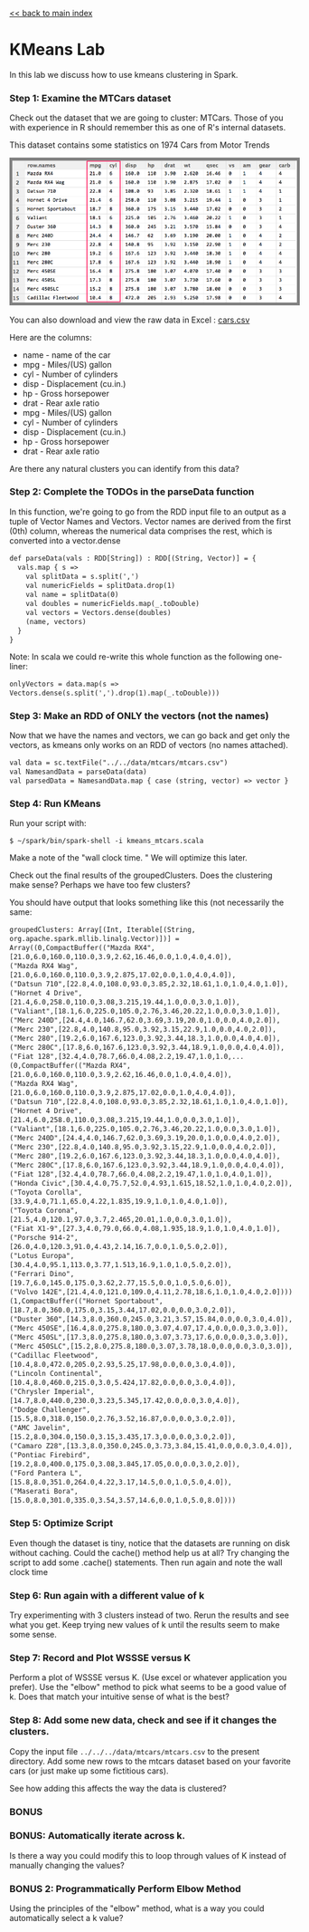 <link rel='stylesheet' href='../../assets/main.css'/>

[<< back to main index](../../README.md) 

# KMeans Lab

In this lab we discuss how to use kmeans clustering in Spark.

### Step 1: Examine the MTCars dataset

Check out the dataset that we are going to cluster: MTCars. Those of you
with experience in R should remember this as one of R's internal datasets.

This dataset contains some statistics on 1974 Cars from Motor Trends

<img src="../../images/6.1-cars2.png" style="border: 5px solid grey; max-width:100%;" />

You can also download and view the raw data in Excel : [cars.csv](../../data/mtcars/mtcars.csv)

Here are the columns:
* name   - name of the car
*  mpg   - Miles/(US) gallon                        
*  cyl   - Number of cylinders                      
*  disp  - Displacement (cu.in.)                    
*  hp    - Gross horsepower                         
*  drat  - Rear axle ratio            
*  mpg   - Miles/(US) gallon                        
*  cyl   - Number of cylinders                      
*  disp  - Displacement (cu.in.)                    
*  hp    - Gross horsepower                         
*  drat  - Rear axle ratio            

Are there any natural clusters you can identify from this data?

### Step 2: Complete the TODOs in the parseData function

In this function, we're going to go from the RDD input file
to an output as a tuple of Vector Names and Vectors.  Vector 
names are derived from the first (0th) column, whereas the
numerical data comprises the rest, which is converted into
a vector.dense

    def parseData(vals : RDD[String]) : RDD[(String, Vector)] = {
      vals.map { s =>
        val splitData = s.split(',')
        val numericFields = splitData.drop(1)
        val name = splitData(0)
        val doubles = numericFields.map(_.toDouble)
        val vectors = Vectors.dense(doubles)
        (name, vectors)
      }
    }


Note: In scala we could re-write this whole function as the following one-liner:

    onlyVectors = data.map(s => Vectors.dense(s.split(',').drop(1).map(_.toDouble)))

### Step 3: Make an RDD of ONLY the vectors (not the names)

Now that we have the names and vectors, we can go back
and get only the vectors, as kmeans only works on an RDD 
of vectors (no names attached).

    val data = sc.textFile("../../data/mtcars/mtcars.csv")
    val NamesandData = parseData(data)
    val parsedData = NamesandData.map { case (string, vector) => vector } 


### Step 4: Run KMeans

Run your script with:

    $ ~/spark/bin/spark-shell -i kmeans_mtcars.scala

Make a note of the "wall clock time. " We will optimize this later.

Check out the final results of the groupedClusters.  Does the clustering make sense?  Perhaps
we have too few clusters?

You should have output that looks something like this (not necessarily the same:

    groupedClusters: Array[(Int, Iterable[(String, org.apache.spark.mllib.linalg.Vector)])] = 
    Array((0,CompactBuffer(("Mazda RX4",[21.0,6.0,160.0,110.0,3.9,2.62,16.46,0.0,1.0,4.0,4.0]), 
    ("Mazda RX4 Wag",[21.0,6.0,160.0,110.0,3.9,2.875,17.02,0.0,1.0,4.0,4.0]), 
    ("Datsun 710",[22.8,4.0,108.0,93.0,3.85,2.32,18.61,1.0,1.0,4.0,1.0]), 
    ("Hornet 4 Drive",[21.4,6.0,258.0,110.0,3.08,3.215,19.44,1.0,0.0,3.0,1.0]), 
    ("Valiant",[18.1,6.0,225.0,105.0,2.76,3.46,20.22,1.0,0.0,3.0,1.0]), 
    ("Merc 240D",[24.4,4.0,146.7,62.0,3.69,3.19,20.0,1.0,0.0,4.0,2.0]), 
    ("Merc 230",[22.8,4.0,140.8,95.0,3.92,3.15,22.9,1.0,0.0,4.0,2.0]), 
    ("Merc 280",[19.2,6.0,167.6,123.0,3.92,3.44,18.3,1.0,0.0,4.0,4.0]), 
    ("Merc 280C",[17.8,6.0,167.6,123.0,3.92,3.44,18.9,1.0,0.0,4.0,4.0]), 
    ("Fiat 128",[32.4,4.0,78.7,66.0,4.08,2.2,19.47,1.0,1.0,...
    (0,CompactBuffer(("Mazda RX4",[21.0,6.0,160.0,110.0,3.9,2.62,16.46,0.0,1.0,4.0,4.0]), 
    ("Mazda RX4 Wag",[21.0,6.0,160.0,110.0,3.9,2.875,17.02,0.0,1.0,4.0,4.0]), 
    ("Datsun 710",[22.8,4.0,108.0,93.0,3.85,2.32,18.61,1.0,1.0,4.0,1.0]), 
    ("Hornet 4 Drive",[21.4,6.0,258.0,110.0,3.08,3.215,19.44,1.0,0.0,3.0,1.0]), 
    ("Valiant",[18.1,6.0,225.0,105.0,2.76,3.46,20.22,1.0,0.0,3.0,1.0]), 
    ("Merc 240D",[24.4,4.0,146.7,62.0,3.69,3.19,20.0,1.0,0.0,4.0,2.0]), 
    ("Merc 230",[22.8,4.0,140.8,95.0,3.92,3.15,22.9,1.0,0.0,4.0,2.0]), 
    ("Merc 280",[19.2,6.0,167.6,123.0,3.92,3.44,18.3,1.0,0.0,4.0,4.0]), 
    ("Merc 280C",[17.8,6.0,167.6,123.0,3.92,3.44,18.9,1.0,0.0,4.0,4.0]), 
    ("Fiat 128",[32.4,4.0,78.7,66.0,4.08,2.2,19.47,1.0,1.0,4.0,1.0]), 
    ("Honda Civic",[30.4,4.0,75.7,52.0,4.93,1.615,18.52,1.0,1.0,4.0,2.0]), 
    ("Toyota Corolla",[33.9,4.0,71.1,65.0,4.22,1.835,19.9,1.0,1.0,4.0,1.0]), 
    ("Toyota Corona",[21.5,4.0,120.1,97.0,3.7,2.465,20.01,1.0,0.0,3.0,1.0]), 
    ("Fiat X1-9",[27.3,4.0,79.0,66.0,4.08,1.935,18.9,1.0,1.0,4.0,1.0]), 
    ("Porsche 914-2",[26.0,4.0,120.3,91.0,4.43,2.14,16.7,0.0,1.0,5.0,2.0]), 
    ("Lotus Europa",[30.4,4.0,95.1,113.0,3.77,1.513,16.9,1.0,1.0,5.0,2.0]), 
    ("Ferrari Dino",[19.7,6.0,145.0,175.0,3.62,2.77,15.5,0.0,1.0,5.0,6.0]),
    ("Volvo 142E",[21.4,4.0,121.0,109.0,4.11,2.78,18.6,1.0,1.0,4.0,2.0])))
    (1,CompactBuffer(("Hornet Sportabout",[18.7,8.0,360.0,175.0,3.15,3.44,17.02,0.0,0.0,3.0,2.0]), 
    ("Duster 360",[14.3,8.0,360.0,245.0,3.21,3.57,15.84,0.0,0.0,3.0,4.0]), 
    ("Merc 450SE",[16.4,8.0,275.8,180.0,3.07,4.07,17.4,0.0,0.0,3.0,3.0]), 
    ("Merc 450SL",[17.3,8.0,275.8,180.0,3.07,3.73,17.6,0.0,0.0,3.0,3.0]), 
    ("Merc 450SLC",[15.2,8.0,275.8,180.0,3.07,3.78,18.0,0.0,0.0,3.0,3.0]), 
    ("Cadillac Fleetwood",[10.4,8.0,472.0,205.0,2.93,5.25,17.98,0.0,0.0,3.0,4.0]), 
    ("Lincoln Continental",[10.4,8.0,460.0,215.0,3.0,5.424,17.82,0.0,0.0,3.0,4.0]), 
    ("Chrysler Imperial",[14.7,8.0,440.0,230.0,3.23,5.345,17.42,0.0,0.0,3.0,4.0]), 
    ("Dodge Challenger",[15.5,8.0,318.0,150.0,2.76,3.52,16.87,0.0,0.0,3.0,2.0]), 
    ("AMC Javelin",[15.2,8.0,304.0,150.0,3.15,3.435,17.3,0.0,0.0,3.0,2.0]), 
    ("Camaro Z28",[13.3,8.0,350.0,245.0,3.73,3.84,15.41,0.0,0.0,3.0,4.0]), 
    ("Pontiac Firebird",[19.2,8.0,400.0,175.0,3.08,3.845,17.05,0.0,0.0,3.0,2.0]), 
    ("Ford Pantera L",[15.8,8.0,351.0,264.0,4.22,3.17,14.5,0.0,1.0,5.0,4.0]), 
    ("Maserati Bora",[15.0,8.0,301.0,335.0,3.54,3.57,14.6,0.0,1.0,5.0,8.0])))

### Step 5: Optimize Script

Even though the dataset is tiny, notice that the datasets are running on disk without 
caching.  Could the cache() method help us at all?  Try changing the script to add some 
.cache() statements. Then run again and note the wall clock time

### Step 6: Run again with a different value of k

Try experimenting with 3 clusters instead of two.  Rerun the results and see what you get.
Keep trying new values of k until the results seem to make some sense.

### Step 7: Record and Plot WSSSE versus K

Perform a plot of WSSSE versus K.  (Use excel or whatever application you prefer). Use the 
"elbow" method to pick what seems to be a good value of k.  Does that match your intuitive 
sense of what is the best?

### Step 8: Add some new data, check and see if it changes the clusters.

Copy the input file `../../../data/mtcars/mtcars.csv` to the present directory.
Add some new rows to the mtcars dataset based on your favorite cars (or just
make up some fictitious cars).

See how adding this affects the way the data is clustered?

### BONUS

### BONUS: Automatically iterate across k.

Is there a way you could modify this to loop through values of K instead of 
manually changing the values?  

### BONUS 2: Programmatically Perform Elbow Method

Using the principles of the "elbow" method, what is a way you could automatically
select a k value?
